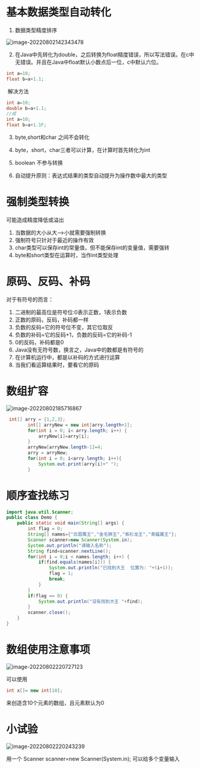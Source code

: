 # 基本数据类型自动转化

1. 数据类型精度排序

![image-20220802142343478](C:\Users\yu'yin\AppData\Roaming\Typora\typora-user-images\image-20220802142343478.png)

2. 在Java中先转化为double，之后转换为float精度错误，所以写法错误。在c中无错误。并且在Java中float默认小数点后一位，c中默认六位。

``` java
int a=10;
float b=a+1.1;
```

​      解决方法

``` java
int a=10;
double b=a+1.1;
//或
int a=10;
float b=a+1.1F;
```

3. byte,short和char 之间不会转化

4. byte，short，char三者可以计算，在计算时首先转化为int
5. boolean 不参与转换
6. 自动提升原则：表达式结果的类型自动提升为操作数中最大的类型



# 强制类型转换

可能造成精度降低或溢出

1. 当数据的大小从大-->小就需要强制转换
2. 强制符号只针对于最近的操作有效
3. char类型可以保存int的常量值，但不能保存int的变量值，需要强转
4. byte和short类型在运算时，当作int类型处理

# 原码、反码、补码

对于有符号的而言：

1. 二进制的最高位是符号位:0表示正数，1表示负数
2. 正数的原码，反码，补码都一样
3. 负数的反码=它的符号位不变，其它位取反
4. 负数的补码=它的反码+1，负数的反码=它的补码-1
5. 0的反码，补码都是0
6. Java没有无符号数，换言之，Java中的数都是有符号的
7. 在计算机运行中，都是以补码的方式进行运算
8. 当我们看运算结果时，要看它的原码

# 数组扩容

![image-20220802185716867](C:\Users\yu'yin\AppData\Roaming\Typora\typora-user-images\image-20220802185716867.png)

``` java
 int[] arry = {1,2,3};
        int[] arryNew = new int[arry.length+1];
        for(int i = 0; i< arry.length; i++) {
            arryNew[i]=arry[i];
        }
        arryNew[arryNew.length-1]=4;
        arry = arryNew;
        for(int i = 0; i<arry.length; i++){
            System.out.print(arry[i]+" ");
        }
```

# 顺序查找练习

``` java
import java.util.Scanner;
public class Demo {
    public static void main(String[] args) {
        int flag = 0;
        String[] names={"白眉鹰王","金毛狮王","紫衫龙王","青蝠翼王"};
        Scanner scanner=new Scanner(System.in);
        System.out.println("请输入名称");
        String find=scanner.nextLine();
        for(int i = 0;i < names.length; i++) {
            if(find.equals(names[i])) {
                System.out.println("已找到大王  位置为: "+(i+1));
                flag = 1;
                break;
            }
        }
        if(flag == 0) {
            System.out.println("没有找到大王 "+find);
        }
        scanner.close();
    }
}
```



# 数组使用注意事项

![image-20220802220727123](C:\Users\yu'yin\AppData\Roaming\Typora\typora-user-images\image-20220802220727123.png)



可以使用

``` java
int x[]= new int[10];
```

来创造含10个元素的数组，且元素默认为0

# 小试验

<img src="C:\Users\yu'yin\AppData\Roaming\Typora\typora-user-images\image-20220802220243239.png" alt="image-20220802220243239"  />

用一个 Scanner scanner=new Scanner(System.in);      可以给多个变量输入

